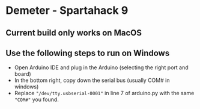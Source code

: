 # Demeter - Spartahack 9

## Current build only works on MacOS
## Use the following steps to run on Windows

- Open Arduino IDE and plug in the Arduino (selecting the right port and board)
- In the bottom right, copy down the serial bus (usually COM# in windows)
- Replace `"/dev/tty.usbserial-0001"` in line 7 of arduino.py with the same `"COM#"` you found.
